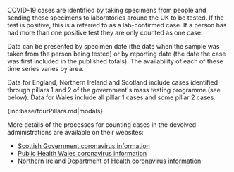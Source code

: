 COVID-19 cases are identified by taking specimens from people and sending these specimens to laboratories around the UK to be tested. If the test is positive, this is a referred to as a lab-confirmed case.  If a person has had more than one positive test they are only counted as one case.

Data can be presented by specimen date (the date when the sample was taken from the person being tested) or by reporting date (the date the case was first included in the published totals).  The availability of each of these time series varies by area.

Data for England, Northern Ireland and Scotland include cases identified through pillars 1 and 2 of the government's mass testing programme (see below).  Data for Wales include all pillar 1 cases and some pillar 2 cases.

{inc:base/fourPillars.md|modals}

More details of the processes for counting cases in the devolved administrations are available on their websites:

* [Scottish Government coronavirus information](https://www.gov.scot/coronavirus-covid-19/)
* [Public Health Wales coronavirus information](https://covid19-phwstatement.nhs.wales/)
* [Northern Ireland Department of Health coronavirus information](https://www.health-ni.gov.uk/news/)
